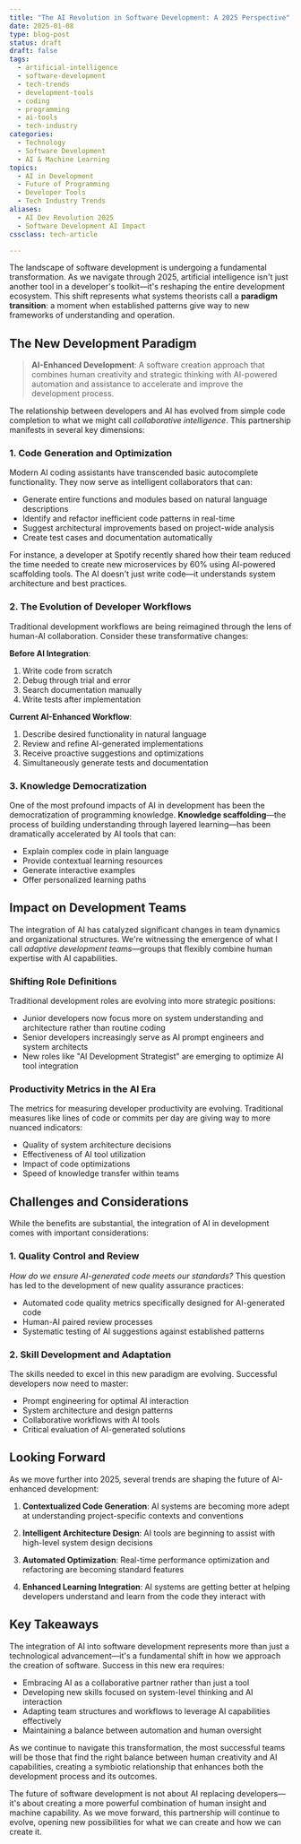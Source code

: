 ```yaml
---
title: "The AI Revolution in Software Development: A 2025 Perspective"
date: 2025-01-08
type: blog-post
status: draft
draft: false
tags:
  - artificial-intelligence
  - software-development
  - tech-trends
  - development-tools
  - coding
  - programming
  - ai-tools
  - tech-industry
categories:
  - Technology
  - Software Development
  - AI & Machine Learning
topics:
  - AI in Development
  - Future of Programming
  - Developer Tools
  - Tech Industry Trends
aliases:
  - AI Dev Revolution 2025
  - Software Development AI Impact
cssclass: tech-article

---
```



The landscape of software development is undergoing a fundamental transformation. As we navigate through 2025, artificial intelligence isn't just another tool in a developer's toolkit—it's reshaping the entire development ecosystem. This shift represents what systems theorists call a **paradigm transition**: a moment when established patterns give way to new frameworks of understanding and operation.

## The New Development Paradigm

> **AI-Enhanced Development**: A software creation approach that combines human creativity and strategic thinking with AI-powered automation and assistance to accelerate and improve the development process.

The relationship between developers and AI has evolved from simple code completion to what we might call *collaborative intelligence*. This partnership manifests in several key dimensions:

### 1. Code Generation and Optimization

Modern AI coding assistants have transcended basic autocomplete functionality. They now serve as intelligent collaborators that can:

- Generate entire functions and modules based on natural language descriptions
- Identify and refactor inefficient code patterns in real-time
- Suggest architectural improvements based on project-wide analysis
- Create test cases and documentation automatically

For instance, a developer at Spotify recently shared how their team reduced the time needed to create new microservices by 60% using AI-powered scaffolding tools. The AI doesn't just write code—it understands system architecture and best practices.

### 2. The Evolution of Developer Workflows

Traditional development workflows are being reimagined through the lens of human-AI collaboration. Consider these transformative changes:

**Before AI Integration**:
1. Write code from scratch
2. Debug through trial and error
3. Search documentation manually
4. Write tests after implementation

**Current AI-Enhanced Workflow**:
1. Describe desired functionality in natural language
2. Review and refine AI-generated implementations
3. Receive proactive suggestions and optimizations
4. Simultaneously generate tests and documentation

### 3. Knowledge Democratization

One of the most profound impacts of AI in development has been the democratization of programming knowledge. **Knowledge scaffolding**—the process of building understanding through layered learning—has been dramatically accelerated by AI tools that can:

- Explain complex code in plain language
- Provide contextual learning resources
- Generate interactive examples
- Offer personalized learning paths

## Impact on Development Teams

The integration of AI has catalyzed significant changes in team dynamics and organizational structures. We're witnessing the emergence of what I call *adaptive development teams*—groups that flexibly combine human expertise with AI capabilities.

### Shifting Role Definitions

Traditional development roles are evolving into more strategic positions:

- Junior developers now focus more on system understanding and architecture rather than routine coding
- Senior developers increasingly serve as AI prompt engineers and system architects
- New roles like "AI Development Strategist" are emerging to optimize AI tool integration

### Productivity Metrics in the AI Era

The metrics for measuring developer productivity are evolving. Traditional measures like lines of code or commits per day are giving way to more nuanced indicators:

- Quality of system architecture decisions
- Effectiveness of AI tool utilization
- Impact of code optimizations
- Speed of knowledge transfer within teams

## Challenges and Considerations

While the benefits are substantial, the integration of AI in development comes with important considerations:

### 1. Quality Control and Review

*How do we ensure AI-generated code meets our standards?* This question has led to the development of new quality assurance practices:

- Automated code quality metrics specifically designed for AI-generated code
- Human-AI paired review processes
- Systematic testing of AI suggestions against established patterns

### 2. Skill Development and Adaptation

The skills needed to excel in this new paradigm are evolving. Successful developers now need to master:

- Prompt engineering for optimal AI interaction
- System architecture and design patterns
- Collaborative workflows with AI tools
- Critical evaluation of AI-generated solutions

## Looking Forward

As we move further into 2025, several trends are shaping the future of AI-enhanced development:

1. **Contextualized Code Generation**: AI systems are becoming more adept at understanding project-specific contexts and conventions

2. **Intelligent Architecture Design**: AI tools are beginning to assist with high-level system design decisions

3. **Automated Optimization**: Real-time performance optimization and refactoring are becoming standard features

4. **Enhanced Learning Integration**: AI systems are getting better at helping developers understand and learn from the code they interact with

## Key Takeaways

The integration of AI into software development represents more than just a technological advancement—it's a fundamental shift in how we approach the creation of software. Success in this new era requires:

- Embracing AI as a collaborative partner rather than just a tool
- Developing new skills focused on system-level thinking and AI interaction
- Adapting team structures and workflows to leverage AI capabilities effectively
- Maintaining a balance between automation and human oversight

As we continue to navigate this transformation, the most successful teams will be those that find the right balance between human creativity and AI capabilities, creating a symbiotic relationship that enhances both the development process and its outcomes.

The future of software development is not about AI replacing developers—it's about creating a more powerful combination of human insight and machine capability. As we move forward, this partnership will continue to evolve, opening new possibilities for what we can create and how we can create it.